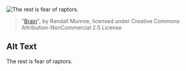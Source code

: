 ![The rest is fear of raptors.](https://imgs.xkcd.com/comics/brain.png)
> "[Brain](https://xkcd.com/212/)", by Randall Munroe, licensed under Creative Commons Attribution-NonCommercial 2.5 License

## Alt Text
The rest is fear of raptors.
